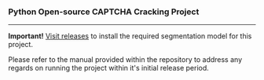 <h3>Python Open-source CAPTCHA Cracking Project</h3>
<hr/>
<b>Important!</b> <a href="https://github.com/IAmAbszol/CAPTCHACrackingTools/releases">Visit releases</a> to install the required segmentation model for this project.
<p>Please refer to the manual provided within the repository to address any regards on running the project within it's initial release period.</p>